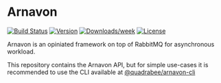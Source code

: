 # Arnavon

[![Build Status](https://travis-ci.com/Quadrabee/arnavon.svg?branch=master)](https://travis-ci.com/Quadrabee/arnavon)
[![Version](https://img.shields.io/npm/v/@quadrabee/arnavon.svg)](https://npmjs.org/package/@quadrabee/arnavon)
[![Downloads/week](https://img.shields.io/npm/dw/@quadrabee/arnavon.svg)](https://npmjs.org/package/@quadrabee/arnavon)
[![License](https://img.shields.io/npm/l/@quadrabee/arnavon.svg)](https://github.com/quadrabee/arnavon/blob/master/package.json)

Arnavon is an opiniated framework on top of RabbitMQ for asynchronous workload.

This repository contains the Arnavon API, but for simple use-cases it is recommended to use the CLI available at [@quadrabee/arnavon-cli](https://npmjs.org/package/@quadrabee/arnavon-cli)
